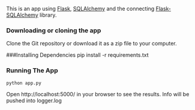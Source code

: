 This is an app using [Flask](https://flask.palletsprojects.com/en/2.2.x/http:// "Flask"), [SQLAlchemy](https://docs.sqlalchemy.org/en/20/ "SQLAlchemy") and the connecting [Flask-SQLAlchemy](https://flask-sqlalchemy.palletsprojects.com/en/3.0.x/ "Flask-SQLAlchemy") library.
### Downloading or cloning the app
Clone the Git repository or download it as a zip file to your computer.

###Installing Dependencies
    pip install -r requirements.txt

### Running The App
    python app.py

Open http://localhost:5000/ in your browser to see the results.
Info will be pushed into logger.log
